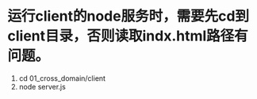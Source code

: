 # 运行client的node服务时，需要先cd到client目录，否则读取indx.html路径有问题。
1. cd 01_cross_domain/client
2. node server.js